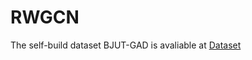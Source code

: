 # RWGCN

The self-build dataset BJUT-GAD is avaliable at [Dataset](https://github.com/BJUT-AIVBD/RWGCN/blob/main/Dataset)
